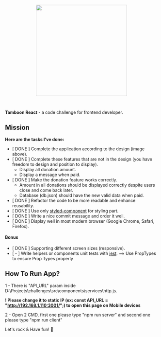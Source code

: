 <p align="center">
  <a href='https://www.omise.co'>
    <img src="https://cdn.omise.co/assets/omise-logo/omise-wordmark.png" width="300" />
  </a>
</p>
<br />

**Tamboon React** - a code challenge for frontend developer.

## Mission

**Here are the tasks I've done:**

- [ DONE ] Complete the application according to the design (image above).
- [ DONE ] Complete these features that are not in the design (you have freedom to design and position to display).
  - Display all donation amount.
  - Display a message when paid.
- [ DONE ] Make the donation feature works correctly.
  - Amount in all donations should be displayed correctly despite users close and come back later.
  - Database (db.json) should have the new valid data when paid.
- [ DONE ] Refactor the code to be more readable and enhance reusability.
- [ DONE ] Use only [styled-component](https://www.styled-components.com/) for styling part.
- [ DONE ] Write a nice commit message and order it well.
- [ DONE ] Display well in most modern browser (Google Chrome, Safari, Firefox).

#### Bonus

- [ DONE ] Supporting different screen sizes (responsive).
- [ - ] Write helpers or components unit tests with [jest](https://facebook.github.io/jest/). ==> Use PropTypes to ensure Prop Types properly

## How To Run App?

1 - There is "API_URL" param inside D:\Projects\challenges\src\components\services\http.js.

**! Please change it to static IP (ex: const API_URL = "http://192.168.1.110:3001/";) to open this page on Mobile devices**

2 - Open 2 CMD, first one please type "npm run server" and second one please type "npm run client"

Let's rock & Have fun! :metal:
